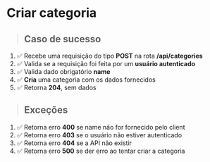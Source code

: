 # Criar categoria

> ## Caso de sucesso

1. ✅ Recebe uma requisição do tipo **POST** na rota **/api/categories**
2. ✅ Valida se a requisição foi feita por um **usuário autenticado**
3. ✅ Valida dado obrigatório **name**
4. ✅ **Cria** uma categoria com os dados fornecidos
5. ✅ Retorna **204**, sem dados

> ## Exceções

1. ✅ Retorna erro **400** se name não for fornecido pelo client
2. ✅ Retorna erro **403** se o usuário não estiver autenticado
3. ✅ Retorna erro **404** se a API não existir
4. ✅ Retorna erro **500** se der erro ao tentar criar a categoria
